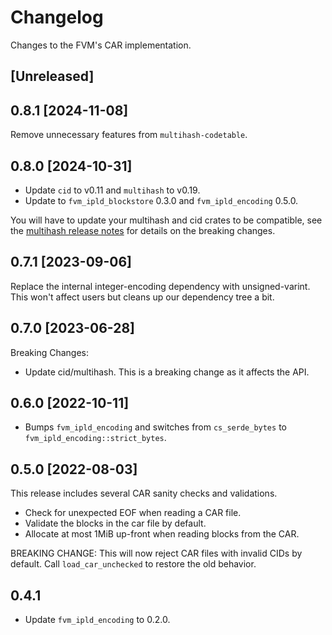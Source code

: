 # Changelog

Changes to the FVM's CAR implementation.

## [Unreleased]

## 0.8.1 [2024-11-08]

Remove unnecessary features from `multihash-codetable`.

## 0.8.0 [2024-10-31]

- Update `cid` to v0.11 and `multihash` to v0.19.
- Update to `fvm_ipld_blockstore` 0.3.0 and `fvm_ipld_encoding` 0.5.0.

You will have to update your multihash and cid crates to be compatible, see the [multihash release notes](https://github.com/multiformats/rust-multihash/blob/master/CHANGELOG.md#-2023-06-06) for details on the breaking changes.

## 0.7.1 [2023-09-06]

Replace the internal integer-encoding dependency with unsigned-varint. This won't affect users but cleans up our dependency tree a bit.

## 0.7.0 [2023-06-28]

Breaking Changes:

- Update cid/multihash. This is a breaking change as it affects the API.

## 0.6.0 [2022-10-11]

- Bumps `fvm_ipld_encoding` and switches from `cs_serde_bytes` to `fvm_ipld_encoding::strict_bytes`.

## 0.5.0 [2022-08-03]

This release includes several CAR sanity checks and validations.

- Check for unexpected EOF when reading a CAR file.
- Validate the blocks in the car file by default.
- Allocate at most 1MiB up-front when reading blocks from the CAR.

BREAKING CHANGE: This will now reject CAR files with invalid CIDs by default. Call
`load_car_unchecked` to restore the old behavior.

## 0.4.1

- Update `fvm_ipld_encoding` to 0.2.0.
